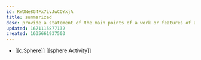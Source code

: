```yaml
---
id: RWDNe8G4Fx7ivJwCOYxjA
title: summarized
desc: provide a statement of the main points of a work or features of a solution
updated: 1671115877132
created: 1635661937503
---
```




- [[c.Sphere]] [[sphere.Activity]]
